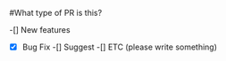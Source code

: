 #What type of PR is this?

-[] New features
-[x] Bug Fix
-[] Suggest
-[] ETC (please write something)
